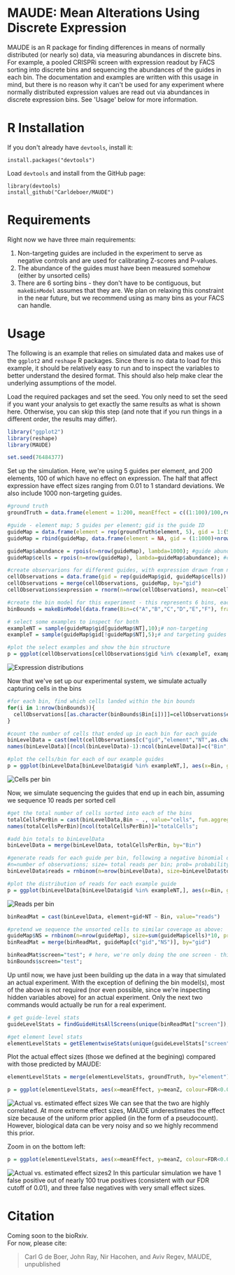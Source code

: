 # MAUDE: Mean Alterations Using Discrete Expression

MAUDE is an R package for finding differences in means of normally distributed (or nearly so) data, via measuring abundances in discrete bins. For example, a pooled CRISPRi screen with expression readout by FACS sorting into discrete bins and sequencing the abundances of the guides in each bin. The documentation and examples are written with this usage in mind, but there is no reason why it can't be used for any experiment where normally distributed expression values are read out via abundances in discrete expression bins. See 'Usage' below for more information.

# R Installation

If you don't already have `devtools`, install it:
```
install.packages("devtools")
```

Load `devtools` and install from the GitHub page:

```
library(devtools)
install_github("Carldeboer/MAUDE")
```
# Requirements
Right now we have three main requirements: 
1. Non-targeting guides are included in the experiment to serve as negative controls and are used for calibrating Z-scores and P-values.
2. The abundance of the guides must have been measured somehow (either by unsorted cells)
3. There are 6 sorting bins - they don't have to be contiguous, but `makeBinModel` assumes that they are. We plan on relaxing this constraint in the near future, but we recommend using as many bins as your FACS can handle.

# Usage
The following is an example that relies on simulated data and makes use of the `ggplot2` and `reshape` R packages.  Since there is no data to load for this example, it should be relatively easy to run and to inspect the variables to better understand the desired format.  This should also help make clear the underlying assumptions of the model.

Load the required packages and set the seed.  You only need to set the seed if you want your analysis to get exactly the same results as what is shown here.  Otherwise, you can skip this step (and note that if you run things in a different order, the results may differ).
```R
library("ggplot2")
library(reshape)
library(MAUDE)

set.seed(76484377)
```

Set up the simulation.  Here, we're using 5 guides per element, and 200 elements, 100 of which have no effect on expression.  The half that affect expression have effect sizes ranging from 0.01 to 1 standard deviations.  We also include 1000 non-targeting guides.
```R
#ground truth
groundTruth = data.frame(element = 1:200, meanEffect = c((1:100)/100,rep(0,100))) #targeting 200 element, half of which do nothing

#guide - element map; 5 guides per element; gid is the guide ID
guideMap = data.frame(element = rep(groundTruth$element, 5), gid = 1:(5*nrow(groundTruth)), NT=F, mean=rep(groundTruth$meanEffect, 5))
guideMap = rbind(guideMap, data.frame(element = NA, gid = (1:1000)+nrow(guideMap), NT=T, mean=0)); # 1000 non-targeting guides

guideMap$abundance = rpois(n=nrow(guideMap), lambda=1000); #guide abundance drawing from a poisson distribution with mean=1000
guideMap$cells = rpois(n=nrow(guideMap), lambda=guideMap$abundance); #cell count drawing from a poisson distribution with mean the abundance from above

#create observarions for different guides, with expression drawn from normal(mean=mean, sd=1)
cellObservations = data.frame(gid = rep(guideMap$gid, guideMap$cells))
cellObservations = merge(cellObservations, guideMap, by="gid")
cellObservations$expression = rnorm(n=nrow(cellObservations), mean=cellObservations$mean);

#create the bin model for this experiment - this represents 6 bins, each of which are 10%, where A+B+C catch the bottom ~30% and D+E+F catch the top 30%; in an actual experiment, the true captured fractions should be used here. 
binBounds = makeBinModel(data.frame(Bin=c("A","B","C","D","E","F"), fraction=rep(0.1,6)))

# select some examples to inspect for both
exampleNT = sample(guideMap$gid[guideMap$NT],10);# non-targeting
exampleT = sample(guideMap$gid[!guideMap$NT],5);# and targeting guides

#plot the select examples and show the bin structure
p = ggplot(cellObservations[cellObservations$gid %in% c(exampleT, exampleNT),], aes(x=expression, group=gid, fill=NT))+geom_density(alpha=0.2) + geom_vline(xintercept = sort(unique(c(binBounds$binStartZ,binBounds$binEndZ))),colour="gray") + theme_classic() + scale_fill_manual(values=c("red","darkgray")) + xlab("Target expression") + scale_x_continuous(expand=c(0,0)) + scale_y_continuous(expand=c(0,0)) + coord_cartesian(xlim=c(min(cellObservations$expression), max(cellObservations$expression)))+ geom_segment(data=binBounds, aes(x=binStartZ, xend=binEndZ, colour=Bin, y=0, yend=0), size=5, inherit.aes = F); print(p)
```
![Expression distributions](images/20181011_simulated_sampled_expression_distributions.png "Expression distributions")


Now that we've set up our experimental system, we simulate actually capturing cells in the bins
```R
#for each bin, find which cells landed within the bin bounds
for(i in 1:nrow(binBounds)){
  cellObservations[[as.character(binBounds$Bin[i])]]=cellObservations$expression > binBounds$binStartZ[i] & cellObservations$expression < binBounds$binEndZ[i];
}

#count the number of cells that ended up in each bin for each guide
binLevelData = cast(melt(cellObservations[c("gid","element","NT",as.character(binBounds$Bin))], id.vars=c("gid","element","NT")), gid + element + NT + variable ~ ., fun.aggregate = sum)
names(binLevelData)[(ncol(binLevelData)-1):ncol(binLevelData)]=c("Bin","cells");

#plot the cells/bin for each of our example guides
p = ggplot(binLevelData[binLevelData$gid %in% exampleNT,], aes(x=Bin, group=Bin, y=cells)) +geom_boxplot(fill="darkgray")+geom_line(data=binLevelData[binLevelData$gid %in% exampleT,], aes(group=gid), colour="red")+  theme_classic()  + xlab("Expression bin") + ylab("Captured cells/bin")  + scale_y_continuous(expand=c(0,0)); print(p)
```
![Cells per bin](images/20181011_simulated_cells_per_bin.png "Cells per bin")

Now, we simulate sequencing the guides that end up in each bin, assuming we sequence 10 reads per sorted cell
```R
#get the total number of cells sorted into each of the bins
totalCellsPerBin = cast(binLevelData,Bin ~ ., value="cells", fun.aggregate = sum)
names(totalCellsPerBin)[ncol(totalCellsPerBin)]="totalCells";

#add bin totals to binLevelData
binLevelData = merge(binLevelData, totalCellsPerBin, by="Bin")

#generate reads for each guide per bin, following a negative binomial distribution
#n=number of observations; size= total reads per bin; prob= probability of not getting a read at each drawing
binLevelData$reads = rnbinom(n=nrow(binLevelData), size=binLevelData$totalCells*10, prob=1- binLevelData$cells/binLevelData$totalCells)

#plot the distribution of reads for each example guide
p = ggplot(binLevelData[binLevelData$gid %in% exampleNT,], aes(x=Bin, group=Bin, y=reads)) +geom_boxplot(fill="darkgray")+geom_line(data=binLevelData[binLevelData$gid %in% exampleT,], aes(group=gid), colour="red")+  theme_classic()  + xlab("Expression bin") + ylab("Reads/bin")  + scale_y_continuous(expand=c(0,0)); print(p)
```
![Reads per bin](images/20181011_simulated_reads_per_bin.png "Reads per bin")


```R
binReadMat = cast(binLevelData, element+gid+NT ~ Bin, value="reads")

#pretend we sequence the unsorted cells to similar coverage as above:
guideMap$NS = rnbinom(n=nrow(guideMap), size=sum(guideMap$cells)*10, prob=1- guideMap$abundance/sum(guideMap$cells))
binReadMat = merge(binReadMat, guideMap[c("gid","NS")], by="gid")

binReadMat$screen="test"; # here, we're only doing the one screen - this simulation
binBounds$screen="test";
```

Up until now, we have just been building up the data in a way that simulated an actual experiment. With the exception of defining the bin model(s), most of the above is not required (nor even possible, since we're inspecting hidden variables above) for an actual experiment. Only the next two commands would actually be run for a real experiment.
```R
# get guide-level stats 
guideLevelStats = findGuideHitsAllScreens(unique(binReadMat["screen"]), binReadMat, binBounds)

#get element level stats
elementLevelStats = getElementwiseStats(unique(guideLevelStats["screen"]),guideLevelStats, elementIDs="element",tails="upper")
```

Plot the actual effect sizes (those we defined at the begining) compared with those predicted by MAUDE:
```R
elementLevelStats = merge(elementLevelStats, groundTruth, by="element")

p = ggplot(elementLevelStats, aes(x=meanEffect, y=meanZ, colour=FDR<0.01)) + geom_point()+geom_abline(intercept = 0, slope=1) + theme_classic() + scale_colour_manual(values=c("darkgray","red")) + xlab("True effect") + ylab("Inferred effect"); print(p)
```
![Actual vs. estimated effect sizes](images/20181011_simulated_estimated_vs_actual_effect_sizes.png "Actual vs. estimated effect sizes")
We can see that the two are highly correlated.  At more extreme effect sizes, MAUDE underestimates the effect size because of the uniform prior applied (in the form of a pseudocount).  However, biological data can be very noisy and so we highly recommend this prior.


Zoom in on the bottom left:
```R
p = ggplot(elementLevelStats, aes(x=meanEffect, y=meanZ, colour=FDR<0.01)) + geom_point()+geom_abline(intercept = 0, slope=1) + theme_classic() + scale_colour_manual(values=c("darkgray","red")) + coord_cartesian(xlim = c(0,0.1),ylim = c(0,0.1)) + xlab("True effect") + ylab("Inferred effect"); print(p)
```
![Actual vs. estimated effect sizes2](images/20181011_simulated_estimated_vs_actual_effect_sizes_zoom.png "Actual vs. estimated effect sizes2")
In this particular simulation we have 1 false positive out of nearly 100 true positives (consistent with our FDR cutoff of 0.01), and three false negatives with very small effect sizes.

# Citation
Coming soon to the bioRxiv.  
For now, please cite:
> Carl G de Boer, John Ray, Nir Hacohen, and Aviv Regev, MAUDE, unpublished
